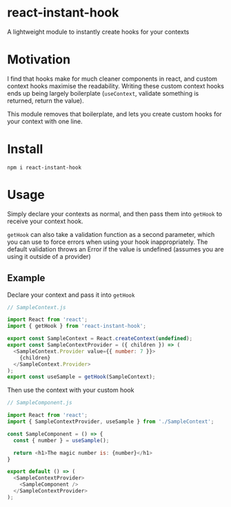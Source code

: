 # react-instant-hook
A lightweight module to instantly create hooks for your contexts

# Motivation
I find that hooks make for much cleaner components in react, and custom context hooks maximise the readability. Writing these custom context hooks ends up being largely boilerplate (`useContext`, validate something is returned, return the value).

This module removes that boilerplate, and lets you create custom hooks for your context with one line. 

# Install
`npm i react-instant-hook`

# Usage
Simply declare your contexts as normal, and then pass them into `getHook` to receive your context hook.

`getHook` can also take a validation function as a second parameter, which you can use to force errors when using your hook inappropriately.
The default validation throws an Error if the value is undefined (assumes you are using it outside of a provider)

## Example

Declare your context and pass it into `getHook`
```js
// SampleContext.js

import React from 'react';
import { getHook } from 'react-instant-hook';

export const SampleContext = React.createContext(undefined);
export const SampleContextProvider = ({ children }) => (
  <SampleContext.Provider value={{ number: 7 }}>
    {children}
  </SampleContext.Provider>
);
export const useSample = getHook(SampleContext);
```

Then use the context with your custom hook
```js
// SampleComponent.js

import React from 'react';
import { SampleContextProvider, useSample } from './SampleContext';

const SampleComponent = () => {
  const { number } = useSample();

  return <h1>The magic number is: {number}</h1>
}

export default () => (
  <SampleContextProvider>
    <SampleComponent />
  </SampleContextProvider>
);
```
